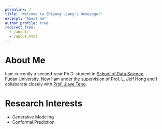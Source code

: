 ```yaml
---
permalink: /
title: "Welcome to Zhiyang Liang's Homepage!"
excerpt: "About me"
author_profile: true
redirect_from: 
  - /about/
  - /about.html
---
```

About Me
======
I am currently a second-year Ph.D. student in [School of Data Science](http://www.sdspeople.fudan.edu.cn), Fudan University. Now I am under the supervision of 
[Prof. L. Jeff Hong](https://scholar.google.com.sg/citations?user=stZYMd8AAAAJ&hl=en) and I collaborate closely with [Prof. Jiaye Teng](https://www.tengjiaye.com).



Research Interests
======
* Generative Modeling
* Conformal Prediction

